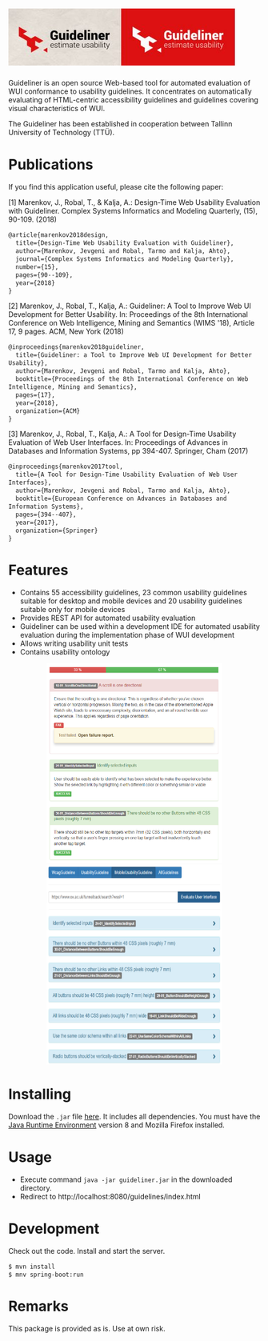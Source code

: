 # ![Optional Text](/src/main/resources/assets/guideliner.JPG)

Guideliner is an open source Web-based tool for automated evaluation of WUI conformance to usability guidelines. It concentrates on automatically evaluating of HTML-centric accessibility guidelines and guidelines covering visual characteristics of WUI.

The Guideliner has been established in cooperation between Tallinn University of Technology (TTÜ).

# Publications
If you find this application useful, please cite the following paper:

[1] Marenkov, J., Robal, T., & Kalja, A.: Design-Time Web Usability Evaluation with Guideliner. Complex Systems Informatics and Modeling Quarterly, (15), 90-109. (2018)
```
@article{marenkov2018design,
  title={Design-Time Web Usability Evaluation with Guideliner},
  author={Marenkov, Jevgeni and Robal, Tarmo and Kalja, Ahto},
  journal={Complex Systems Informatics and Modeling Quarterly},
  number={15},
  pages={90--109},
  year={2018}
}
```
[2] Marenkov, J., Robal, T., Kalja, A.: Guideliner: A Tool to Improve Web UI Development for Better Usability. In: Proceedings of the 8th International Conference on Web Intelligence, Mining and Semantics (WIMS '18), Article 17, 9 pages. ACM, New York (2018) 
```
@inproceedings{marenkov2018guideliner,
  title={Guideliner: a Tool to Improve Web UI Development for Better Usability},
  author={Marenkov, Jevgeni and Robal, Tarmo and Kalja, Ahto},
  booktitle={Proceedings of the 8th International Conference on Web Intelligence, Mining and Semantics},
  pages={17},
  year={2018},
  organization={ACM}
}
```
[3] Marenkov, J., Robal, T., Kalja, A.: A Tool for Design-Time Usability Evaluation of Web User Interfaces. In: Proceedings of Advances in Databases and Information Systems, pp 394-407. Springer, Cham (2017)
```
@inproceedings{marenkov2017tool,
  title={A Tool for Design-Time Usability Evaluation of Web User Interfaces},
  author={Marenkov, Jevgeni and Robal, Tarmo and Kalja, Ahto},
  booktitle={European Conference on Advances in Databases and Information Systems},
  pages={394--407},
  year={2017},
  organization={Springer}
}
```
# Features
  - Contains 55 accessibility guidelines, 23 common usability guidelines suitable for desktop and mobile devices and 20 usability guidelines suitable only for mobile devices
  - Provides REST API for automated usability evaluation
  - Guideliner can be used within a development IDE for automated usability evaluation during the implementation phase of WUI development
  - Allows writing usability unit tests
  - Contains usability ontology
  <p align="center">
    <a href="/src/main/resources/assets/usability_results.PNG"><img src="/src/main/resources/assets/usability_results.PNG" alt="IntelliEye Benchmark Tool in action" width="350" height="400"></a>
    <a href="/src/main/resources/assets/usability_guidelines.PNG"><img src="/src/main/resources/assets/usability_guidelines.PNG" alt="IntelliEye Benchmark Tool in action" width="350" height="400"></a>
 </p>
 
# Installing
Download the `.jar` file [here](/artifact/guideliner.jar). It includes all dependencies. You must have the [Java Runtime Environment](http://java.com/en/download/manual.jsp) version 8 and Mozilla Firefox installed.

# Usage
 - Execute command `java -jar guideliner.jar` in the downloaded directory. 
 - Redirect to http://localhost:8080/guidelines/index.html
  
# Development

Check out the code. Install and start the server.
```
$ mvn install
$ mnv spring-boot:run
```
# Remarks

This package is provided as is. Use at own risk.
